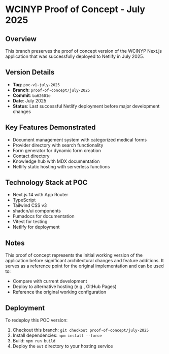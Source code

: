 # WCINYP Proof of Concept - July 2025

## Overview
This branch preserves the proof of concept version of the WCINYP Next.js application that was successfully deployed to Netlify in July 2025.

## Version Details
- **Tag**: `poc-v1-july-2025`
- **Branch**: `proof-of-concept/july-2025`
- **Commit**: `ba62601e`
- **Date**: July 2025
- **Status**: Last successful Netlify deployment before major development changes

## Key Features Demonstrated
- Document management system with categorized medical forms
- Provider directory with search functionality
- Form generator for dynamic form creation
- Contact directory
- Knowledge hub with MDX documentation
- Netlify static hosting with serverless functions

## Technology Stack at POC
- Next.js 14 with App Router
- TypeScript
- Tailwind CSS v3
- shadcn/ui components
- Fumadocs for documentation
- Vitest for testing
- Netlify for deployment

## Notes
This proof of concept represents the initial working version of the application before significant architectural changes and feature additions. It serves as a reference point for the original implementation and can be used to:
- Compare with current development
- Deploy to alternative hosting (e.g., GitHub Pages)
- Reference the original working configuration

## Deployment
To redeploy this POC version:
1. Checkout this branch: `git checkout proof-of-concept/july-2025`
2. Install dependencies: `npm install --force`
3. Build: `npm run build`
4. Deploy the `out` directory to your hosting service